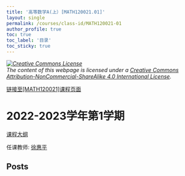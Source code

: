 ```yaml
---
title: '高等数学A(上）[MATH120021.01]'
layout: single
permalink: /courses/class-id/MATH120021-01
author_profile: true
toc: true
toc_label: '目录'
toc_sticky: true
---
```



<div class='notice--warning'>
	<p><i><a rel='license' href='http://creativecommons.org/licenses/by-nc-sa/4.0/'><img alt='Creative Commons License' style='border-width:0' src='https://i.creativecommons.org/l/by-nc-sa/4.0/88x31.png' /></a><br /> The content of this webpage is licensed under a <a rel='license' href='http://creativecommons.org/licenses/by-nc-sa/4.0/'>Creative Commons Attribution-NonCommercial-ShareAlike 4.0 International License</a>.</i></p>
</div>

<a href='https://fdu-math.github.io/courses/MATH120021'>链接至[MATH120021]课程页面</a>


# 2022-2023学年第1学期
<a href='https://fdu-math.github.io/courses/syllabus/MATH120021.01-2022-2023-1 (Encrypted).pdf'>课程大纲</a>

任课教师: <a href='https://fdu-math.github.io/teachers/徐惠平'>徐惠平</a>


## Posts

